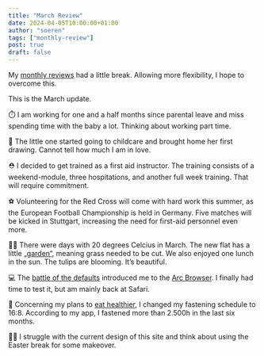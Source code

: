 ```yaml
---
title: "March Review"
date: 2024-04-05T10:00:00+01:00
author: "soeren"
tags: ["monthly-review"]
post: true
draft: false
---
```


My [monthly reviews](/tags/monthly-review/) had a little break. Allowing more flexibility, I hope to overcome this. 

This is the March update.

⏱️ I am working for one and a half months since parental leave and miss spending time with the baby a lot. Thinking about working part time. 

👶 The little one started going to childcare and brought home her first drawing. Cannot tell how much I am in love. 

⛑️ I decided to get trained as a first aid instructor. The training consists of a weekend-module, three hospitations, and another full week training. That will require commitment. 

⚽️ Volunteering for the Red Cross will come with hard work this summer, as the European Football Championship is held in Germany. Five matches will be kicked in Stuttgart, increasing the need for first-aid personnel even more. 

👩‍🌾 There were days with 20 degrees Celcius in March. The new flat has a little [„garden“](/tags/garden), meaning grass needed to be cut. We also enjoyed one lunch in the sun. The tulips are blooming. It’s beautiful. 

💻 The [battle of the defaults](/2023/default-apps-2023/) introduced me to the [Arc Browser](/tags/arc/). I finally had time to test it, but am mainly back at Safari. 

🍎 Concerning my plans to [eat healthier](/2024/fat-boy-story/), I changed my fastening schedule to 16:8. According to my app, I fastened more than 2.500h in the last six months. 

👨‍🎨 I struggle with the current design of this site and think about using the Easter break for some makeover.